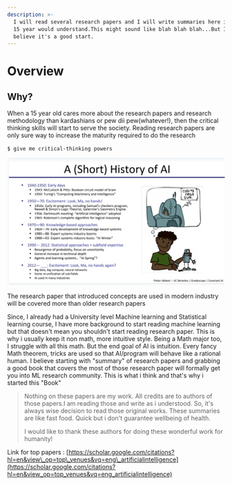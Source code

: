 ```yaml
---
description: >-
  I will read several research papers and I will write summaries here in a way a
  15 year would understand.This might sound like blah blah blah...But I strongly
  believe it's a good start.
---
```


# Overview

## Why?

When a 15 year old cares more about the research papers and research methodology than kardashians or pew dii pew\(whatever!\), then the critical thinking skills will start to serve the society. Reading research papers are only sure way to increase the maturity required to do the research 



```
$ give me critical-thinking powers
```

![I will try to read research paper on this sequence ](.gitbook/assets/screen-shot-2018-12-31-at-9.15.38-pm.png)

The research paper that introduced concepts are used in modern industry will be covered more than older research papers

Since, I already had a University level Machine learning and Statistical learning course, I have more background to start reading machine learning but that doesn't mean you shouldn't start reading research paper. This is why i usually keep it non math, more intuitive style. Being a Math major too, I struggle with all this math. But the end goal of AI is intuition. Every fancy Math theorem, tricks are used so that AI/program will behave like a rational human. I believe starting with "summary" of research papers and grabbing a good book that covers the most of those research paper will formally get you into ML research community. This is what i think and that's why i started this "Book"

> Nothing on these papers are my work. All credits are to authors of those papers.I am reading those and write as i understood. So, it's always wise decision to read those original works. These summaries are like fast food. Quick but i don't guarantee wellbeing of health. 
>
> I would like to thank these authors for doing these wonderful work for humanity!

Link for top papers : [https://scholar.google.com/citations?hl=en&view\_op=top\_venues&vq=eng\_artificialintelligence](https://scholar.google.com/citations?hl=en&view_op=top_venues&vq=eng_artificialintelligence)

